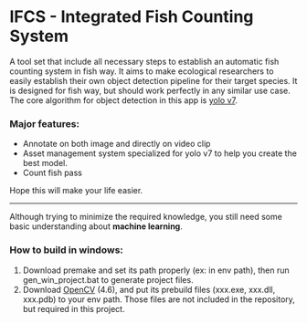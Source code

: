 # IFCS - Integrated Fish Counting System

A tool set that include all necessary steps to establish an automatic fish counting system in fish way. It aims to make ecological researchers to easily establish their own object detection pipeline for their target species. It is designed for fish way, but should work perfectly in any similar use case. The core algorithm for object detection in this app is [yolo v7](https://github.com/WongKinYiu/yolov7). 

### Major features:
* Annotate on both image and directly on video clip
* Asset management system specialized for yolo v7 to help you create the best model.
* Count fish pass

Hope this will make your life easier. 
___
Although trying to minimize the required knowledge, you still need some basic understanding about **machine learning**.


### How to build in windows:

1. Download premake and set its path properly (ex: in env path), then run gen_win_project.bat to generate project files.
2. Download [OpenCV](https://opencv.org/releases/) (4.6), and put its prebuild files (xxx.exe, xxx.dll, xxx.pdb) to your env path. Those files are not included in the repository, but required in this project.
